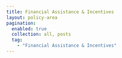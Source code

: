 ```yaml
---
title: Financial Assistance & Incentives
layout: policy-area
pagination:
  enabled: true
  collection: all, posts
  tag:
    - "Financial Assistance & Incentives"
---
```

